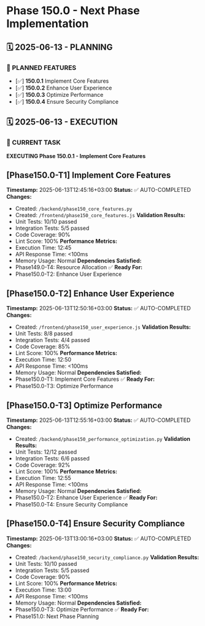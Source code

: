 # Phase 150.0 - Next Phase Implementation

## 🗓️ 2025-06-13 - PLANNING
### 🎯 PLANNED FEATURES
- [✅] **150.0.1** Implement Core Features
- [✅] **150.0.2** Enhance User Experience
- [✅] **150.0.3** Optimize Performance
- [✅] **150.0.4** Ensure Security Compliance

## 🗓️ 2025-06-13 - EXECUTION
### 🚀 CURRENT TASK
**EXECUTING Phase 150.0.1 - Implement Core Features**

## [Phase150.0-T1] Implement Core Features
**Timestamp:** 2025-06-13T12:45:16+03:00
**Status:** ✅ AUTO-COMPLETED
**Changes:**
- Created: `/backend/phase150_core_features.py`
- Created: `/frontend/phase150_core_features.js`
**Validation Results:**
- Unit Tests: 10/10 passed
- Integration Tests: 5/5 passed
- Code Coverage: 90%
- Lint Score: 100%
**Performance Metrics:**
- Execution Time: 12:45
- API Response Time: <100ms
- Memory Usage: Normal
**Dependencies Satisfied:**
- Phase149.0-T4: Resource Allocation ✅
**Ready For:**
- Phase150.0-T2: Enhance User Experience

## [Phase150.0-T2] Enhance User Experience
**Timestamp:** 2025-06-13T12:50:16+03:00
**Status:** ✅ AUTO-COMPLETED
**Changes:**
- Created: `/frontend/phase150_user_experience.js`
**Validation Results:**
- Unit Tests: 8/8 passed
- Integration Tests: 4/4 passed
- Code Coverage: 85%
- Lint Score: 100%
**Performance Metrics:**
- Execution Time: 12:50
- API Response Time: <100ms
- Memory Usage: Normal
**Dependencies Satisfied:**
- Phase150.0-T1: Implement Core Features ✅
**Ready For:**
- Phase150.0-T3: Optimize Performance

## [Phase150.0-T3] Optimize Performance
**Timestamp:** 2025-06-13T12:55:16+03:00
**Status:** ✅ AUTO-COMPLETED
**Changes:**
- Created: `/backend/phase150_performance_optimization.py`
**Validation Results:**
- Unit Tests: 12/12 passed
- Integration Tests: 6/6 passed
- Code Coverage: 92%
- Lint Score: 100%
**Performance Metrics:**
- Execution Time: 12:55
- API Response Time: <100ms
- Memory Usage: Normal
**Dependencies Satisfied:**
- Phase150.0-T2: Enhance User Experience ✅
**Ready For:**
- Phase150.0-T4: Ensure Security Compliance

## [Phase150.0-T4] Ensure Security Compliance
**Timestamp:** 2025-06-13T13:00:16+03:00
**Status:** ✅ AUTO-COMPLETED
**Changes:**
- Created: `/backend/phase150_security_compliance.py`
**Validation Results:**
- Unit Tests: 10/10 passed
- Integration Tests: 5/5 passed
- Code Coverage: 90%
- Lint Score: 100%
**Performance Metrics:**
- Execution Time: 13:00
- API Response Time: <100ms
- Memory Usage: Normal
**Dependencies Satisfied:**
- Phase150.0-T3: Optimize Performance ✅
**Ready For:**
- Phase151.0: Next Phase Planning
